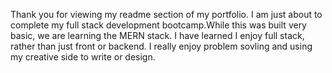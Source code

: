 Thank you for viewing my readme section of my portfolio. I am just about to complete my full stack development bootcamp.While this was built very basic, we are learning the MERN stack. I have learned I enjoy full stack, rather than just front or backend. I really enjoy problem sovling and using my creative side to write or design.  

